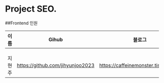 # Project SEO.

##Frontend 인원

| 이름   | Gihub                            | 블로그                              |
| ------ | -------------------------------- | ----------------------------------- |
|        |                                  |                                     |
|        |                                  |                                     |
|        |                                  |                                     |
| 지현주 | https://github.com/jihyunjoo2023 | https://caffeinemonster.tistory.com |
